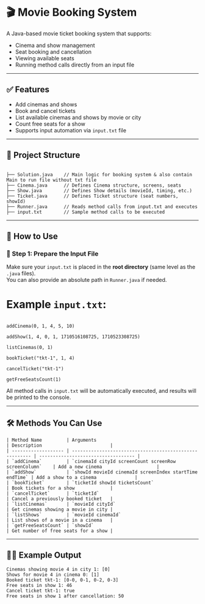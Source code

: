 

# 🎬 Movie Booking System

A Java-based movie ticket booking system that supports:
- Cinema and show management
- Seat booking and cancellation
- Viewing available seats
- Running method calls directly from an input file

---

## ✅ Features

- Add cinemas and shows
- Book and cancel tickets
- List available cinemas and shows by movie or city
- Count free seats for a show
- Supports input automation via `input.txt` file

---

## 📁 Project Structure
```

├── Solution.java    // Main logic for booking system & also contain Main to run file without txt file
├── Cinema.java      // Defines Cinema structure, screens, seats
├── Show.java        // Defines Show details (movieId, timing, etc.)
├── Ticket.java      // Defines Ticket structure (seat numbers, showId)
├── Runner.java      // Reads method calls from input.txt and executes
├── input.txt        // Sample method calls to be executed

```


---

## 📝 How to Use

### 🔧 Step 1: Prepare the Input File

Make sure your `input.txt` is placed in the **root directory** (same level as the `.java` files).  
You can also provide an absolute path in `Runner.java` if needed.

# Example `input.txt`:
```

addCinema(0, 1, 4, 5, 10)

addShow(1, 4, 0, 1, 1710516108725, 1710523308725)

listCinemas(0, 1)

bookTicket("tkt-1", 1, 4)

cancelTicket("tkt-1")

getFreeSeatsCount(1)
```





All method calls in `input.txt` will be automatically executed, and results will be printed to the console.

---

## 🛠 Methods You Can Use
```
| Method Name         | Arguments                                               | Description                         |
| ------------------- | ------------------------------------------------------- | ----------------------------------- |
| `addCinema`         | `cinemaId cityId screenCount screenRow screenColumn`    | Add a new cinema                    |
| `addShow`           | `showId movieId cinemaId screenIndex startTime endTime` | Add a show to a cinema              |
| `bookTicket`        | `ticketId showId ticketsCount`                          | Book tickets for a show             |
| `cancelTicket`      | `ticketId`                                              | Cancel a previously booked ticket   |
| `listCinemas`       | `movieId cityId`                                        | Get cinemas showing a movie in city |
| `listShows`         | `movieId cinemaId`                                      | List shows of a movie in a cinema   |
| `getFreeSeatsCount` | `showId`                                                | Get number of free seats for a show |
```
---


## 👨‍💻 Example Output

```
Cinemas showing movie 4 in city 1: [0]
Shows for movie 4 in cinema 0: [1]
Booked ticket tkt-1: [0-0, 0-1, 0-2, 0-3]
Free seats in show 1: 46
Cancel ticket tkt-1: true
Free seats in show 1 after cancellation: 50
```

